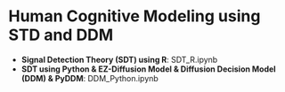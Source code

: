# Human Cognitive Modeling using STD and DDM


*   **Signal Detection Theory (SDT) using R**: SDT_R.ipynb
*   **SDT using Python & EZ-Diffusion Model & Diffusion Decision Model (DDM) & PyDDM**: DDM_Python.ipynb

<!-- Human Cognitive Modeling Workshop @ [Loop academy](https://loopacademy.io/) -->


